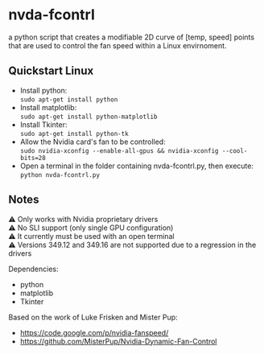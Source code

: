 # nvda-fcontrl
a python script that creates a modifiable 2D curve of [temp, speed] points that are used to control the fan speed within a Linux envirnoment.

## Quickstart Linux

* Install python:  
  `sudo apt-get install python`
* Install matplotlib:  
  `sudo apt-get install python-matplotlib`
* Install Tkinter:  
  `sudo apt-get install python-tk`
* Allow the Nvidia card's fan to be controlled:  
  `sudo nvidia-xconfig --enable-all-gpus && nvidia-xconfig --cool-bits=28`
* Open a terminal in the folder containing nvda-fcontrl.py, then execute:  
  `python nvda-fcontrl.py`

## Notes
⚠️ Only works with Nvidia proprietary drivers  
⚠️ No SLI support (only single GPU configuration)  
⚠️ It currently must be used with an open terminal  
⚠️ Versions 349.12 and 349.16 are not supported due to a regression in the drivers

Dependencies:  
* python  
* matplotlib  
* Tkinter

Based on the work of Luke Frisken and Mister Pup:  
* https://code.google.com/p/nvidia-fanspeed/
* https://github.com/MisterPup/Nvidia-Dynamic-Fan-Control
